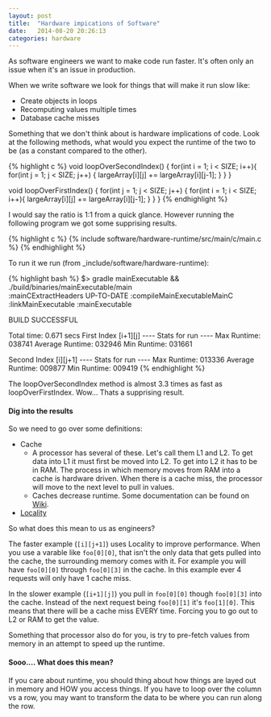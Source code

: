 ```yaml
---
layout: post
title:  "Hardware impications of Software"
date:   2014-08-20 20:26:13
categories: hardware
---
```


As software engineers we want to make code run faster. It's often only an issue when it's an issue in production.

When we write software we look for things that will make it run slow like:
- Create objects in loops
- Recomputing values multiple times
- Database cache misses

Something that we don't think about is hardware implications of code. Look at the following methods, what would you expect the runtime of the two to be (as a constant compared to the other).

{% highlight c %}
void loopOverSecondIndex() {
    for(int i = 1; i < SIZE; i++){
        for(int j = 1; j < SIZE; j++) {
            largeArray[i][j] += largeArray[i][j-1];
        }
    }
}

void loopOverFirstIndex() {
    for(int j = 1; j < SIZE; j++) {
        for(int i = 1; i < SIZE; i++){
            largeArray[i][j] += largeArray[i][j-1];
        }
    }
}
{% endhighlight %}

I would say the ratio is 1:1 from a quick glance. However running the following program we got some supprising results.

{% highlight c %}
{% include software/hardware-runtime/src/main/c/main.c %}
{% endhighlight %}

To run it we run (from \_include/software/hardware-runtime):

{% highlight bash %}
$> gradle mainExecutable && ./build/binaries/mainExecutable/main                          
:mainCExtractHeaders UP-TO-DATE
:compileMainExecutableMainC
:linkMainExecutable
:mainExecutable

BUILD SUCCESSFUL

Total time: 0.671 secs
First Index [i+1][j]
---- Stats for run ----
Max Runtime:        038741
Average Runtime:    032946
Min Runtime:        031661

Second Index [i][j+1]
---- Stats for run ----
Max Runtime:        013336
Average Runtime:    009877
Min Runtime:        009419
{% endhighlight %}

The loopOverSecondIndex method is almost 3.3 times as fast as loopOverFirstIndex. Wow... Thats a supprising result.

#### Dig into the results

So we need to go over some definitions:

- Cache
    - A processor has several of these. Let's call them L1 and L2. To get data into L1 it must first be moved into L2. To get into L2 it has to be in RAM. The process in which memory moves from RAM into a cache is hardware driven. When there is a cache miss, the processor will move to the next level to pull in values.
    - Caches decrease runtime. Some documentation can be found on [Wiki](https://en.wikipedia.org/wiki/CPU_cache).
- [Locality](https://en.wikipedia.org/wiki/Locality_of_reference)

So what does this mean to us as engineers?

The faster example (`[i][j+1]`) uses Locality to improve performance. When you use a varable like `foo[0][0]`, that isn't the only data that gets pulled into the cache, the surrounding memory comes with it. For example you will have `foo[0][0]` through `foo[0][3]` in the cache. In this example ever 4 requests will only have 1 cache miss.

In the slower example (`[i+1][j]`) you pull in `foo[0][0]` though `foo[0][3]` into the cache. Instead of the next request being `foo[0][1]` it's `foo[1][0]`. This means that there will be a cache miss EVERY time. Forcing you to go out to L2 or RAM to get the value.

Something that processor also do for you, is try to pre-fetch values from memory in an attempt to speed up the runtime. 

#### Sooo.... What does this mean?

If you care about runtime, you should thing about how things are layed out in memory and HOW you access things. If you have to loop over the column vs a row, you may want to transform the data to be where you can run along the row.
